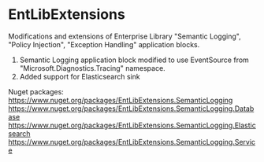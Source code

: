 # EntLibExtensions
Modifications and extensions of Enterprise Library "Semantic Logging", "Policy Injection", "Exception Handling" application blocks.

1. Semantic Logging application block modified to use EventSource from "Microsoft.Diagnostics.Tracing" namespace.
2. Added support for Elasticsearch sink


Nuget packages:
https://www.nuget.org/packages/EntLibExtensions.SemanticLogging
https://www.nuget.org/packages/EntLibExtensions.SemanticLogging.Database
https://www.nuget.org/packages/EntLibExtensions.SemanticLogging.Elasticsearch
https://www.nuget.org/packages/EntLibExtensions.SemanticLogging.Service
